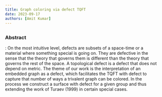 ```yaml
---
title: Graph coloring via defect TQFT
date: 2023-09-17
authors: [Amit Kumar]
---
```


## 

### Abstract

: On the most intuitive level, defects are subsets of a space-time or a material where something special is going on. They are defective in the sense that the theory that governs them is different than the theory that governs the rest of the space. A topological defect is a defect that does not depend on metric. The theme of our work is the interpretation of an embedded graph as a defect, which facilitates the TQFT with defect to capture that number of ways a trivalent graph can be colored. In the process we construct a surface with defect for a given group and thus extending the work of Turaev (1999) in certain special cases.
 



